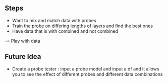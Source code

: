 ## Steps
- Want to mix and match data with probes 
- Train the probe on differing lengths of layers and find the best ones 
- Have data that is with combined and not combined 

-= Play with data
## Future Idea
- Create a probe tester : input a probe model and input a df and it allows you to see the effect of different probes and different data combinations 